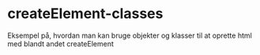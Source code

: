 # createElement-classes

Eksempel på, hvordan man kan bruge objekter og klasser til at oprette html med blandt andet createElement
